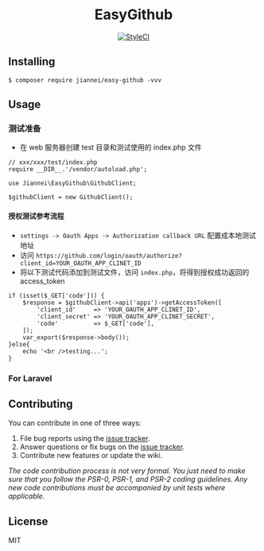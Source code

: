<h1 align="center"> EasyGithub </h1>

<p align="center">
<a href="https://github.styleci.io/repos/191761913"><img src="https://github.styleci.io/repos/191761913/shield?branch=master" alt="StyleCI"></a>
</p>

## Installing

```shell
$ composer require jiannei/easy-github -vvv
```

## Usage

### 测试准备

* 在 web 服务器创建 test 目录和测试使用的 index.php 文件

```
// xxx/xxx/test/index.php
require __DIR__.'/vendor/autoload.php';

use Jiannei\EasyGithub\GithubClient;

$githubClient = new GithubClient();
```

#### 授权测试参考流程

* `settings -> Oauth Apps -> Authorization callback URL` 配置成本地测试地址
* 访问 `https://github.com/login/oauth/authorize?client_id=YOUR_OAUTH_APP_CLINET_ID`
* 将以下测试代码添加到测试文件，访问 `index.php`，将得到授权成功返回的 access_token

```
if (isset($_GET['code'])) {
    $response = $githubClient->api('apps')->getAccessToken([
        'client_id'     => 'YOUR_OAUTH_APP_CLINET_ID',
        'client_secret' => 'YOUR_OAUTH_APP_CLINET_SECRET',
        'code'          => $_GET['code'],
    ]);
    var_export($response->body());
}else{
    echo '<br />testing...';
}
```

### For Laravel


## Contributing

You can contribute in one of three ways:

1. File bug reports using the [issue tracker](https://github.com/Jiannei/EasyGithub/issues).
2. Answer questions or fix bugs on the [issue tracker](https://github.com/Jiannei/EasyGithub/issues).
3. Contribute new features or update the wiki.

_The code contribution process is not very formal. You just need to make sure that you follow the PSR-0, PSR-1, and PSR-2 coding guidelines. Any new code contributions must be accompanied by unit tests where applicable._

## License

MIT
